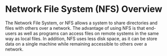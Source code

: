 # Network File System (NFS) Overview
 
The Network File System, or NFS allows a system to share directories and files with others over a network. The advantage of using NFS is that end-users as well as programs can access files on remote systems in the same way as local files. In addition, NFS uses less disk space, as it can be store data on a single machine while remaining accessible to others over a network.
